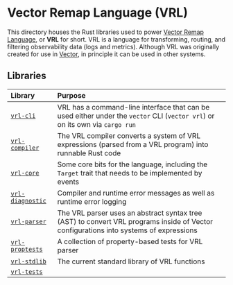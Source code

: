 # Vector Remap Language (VRL)

This directory houses the Rust libraries used to power [Vector Remap Language][vrl], or **VRL** for short. VRL is a
language for transforming, routing, and filtering observability data (logs and metrics). Although VRL was originally
created for use in [Vector], in principle it can be used in other systems.

## Libraries

Library | Purpose
:-------|:-------
[`vrl-cli`](cli) | VRL has a command-line interface that can be used either under the `vector` CLI (`vector vrl`) or on its own via `cargo run`
[`vrl-compiler`](compiler) | The VRL compiler converts a system of VRL expressions (parsed from a VRL program) into runnable Rust code
[`vrl-core`](core) | Some core bits for the language, including the `Target` trait that needs to be implemented by events
[`vrl-diagnostic`](diagnostic) | Compiler and runtime error messages as well as runtime error logging
[`vrl-parser`](parser) | The VRL parser uses an abstract syntax tree (AST) to convert VRL programs inside of Vector configurations into systems of expressions
[`vrl-proptests`](proptests) | A collection of property-based tests for VRL parser
[`vrl-stdlib`](stdlib) | The current standard library of VRL functions
[`vrl-tests`](tests) |

[vector]: https://vector.dev
[vrl]: https://vrl.dev
